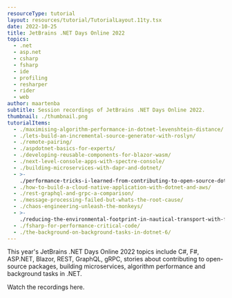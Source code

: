 ```yaml
---
resourceType: tutorial
layout: resources/tutorial/TutorialLayout.11ty.tsx
date: 2022-10-25
title: JetBrains .NET Days Online 2022
topics:
  - .net
  - asp.net
  - csharp
  - fsharp
  - ide
  - profiling
  - resharper
  - rider
  - web
author: maartenba
subtitle: Session recordings of JetBrains .NET Days Online 2022.
thumbnail: ./thumbnail.png
tutorialItems:
  - ./maximising-algorithm-performance-in-dotnet-levenshtein-distance/
  - ./lets-build-an-incremental-source-generator-with-roslyn/
  - ./remote-pairing/
  - ./aspdotnet-basics-for-experts/
  - ./developing-reusable-components-for-blazor-wasm/
  - ./next-level-console-apps-with-spectre-console/
  - ./building-microservices-with-dapr-and-dotnet/
  - >-
    ./performance-tricks-i-learned-from-contributing-to-open-source-dotnet-packages/
  - ./how-to-build-a-cloud-native-application-with-dotnet-and-aws/
  - ./rest-graphql-and-grpc-a-comparison/
  - ./message-processing-failed-but-whats-the-root-cause/
  - ./chaos-engineering-unleash-the-monkeys/
  - >-
    ./reducing-the-environmental-footprint-in-nautical-transport-with-fsharp-serverless/
  - ./fsharp-for-performance-critical-code/
  - ./the-background-on-background-tasks-in-dotnet-6/
---
```


This year's JetBrains .NET Days Online 2022 topics include C#, F#, ASP.NET, Blazor, REST, GraphQL, gRPC, stories about contributing to open-source packages, building microservices, algorithm performance and background tasks in .NET.

Watch the recordings here.
